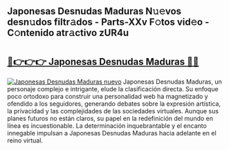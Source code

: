 ## Japonesas Desnudas Maduras N𝚞𝚎vos desn𝚞dos filtr𝚊dos - Parts-XXv F𝚘tos vid𝚎o - C𝚘ntenido atr𝚊ctivo zUR4u

# <h2><a href="http://mb4v9l.tromn.icu/?c=Japonesas+Desnudas+Maduras">🔗👉👉👉 Japonesas Desnudas Maduras 🔗🔗</a></h2>

[![Japonesas Desnudas Maduras nuevo](https://i.imgur.com/pEAQMta.gif)](http://mb4v9l.tromn.icu/?c=Japonesas+Desnudas+Maduras)
Japonesas Desnudas Maduras, un personaje complejo e intrigante, elude la clasificación directa. Su enfoque poco ortodoxo para construir una personalidad web ha magnetizado y ofendido a los seguidores, generando debates sobre la expresión artística, la privacidad y las complejidades de las sociedades virtuales. Aunque sus planes futuros no están claros, su papel en la redefinición del mundo en línea es incuestionable. La determinación inquebrantable y el encanto innegable impulsan a Japonesas Desnudas Maduras hacia adelante en el reino virtual.
